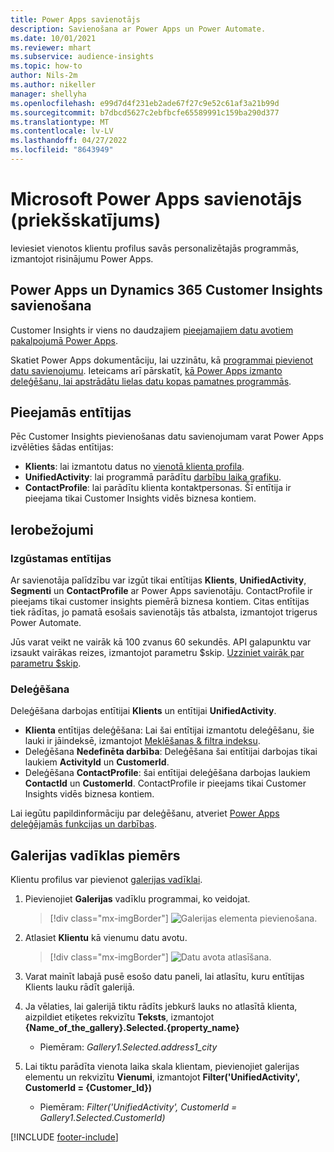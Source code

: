 ```yaml
---
title: Power Apps savienotājs
description: Savienošana ar Power Apps un Power Automate.
ms.date: 10/01/2021
ms.reviewer: mhart
ms.subservice: audience-insights
ms.topic: how-to
author: Nils-2m
ms.author: nikeller
manager: shellyha
ms.openlocfilehash: e99d7d4f231eb2ade67f27c9e52c61af3a21b99d
ms.sourcegitcommit: b7dbcd5627c2ebfbcfe65589991c159ba290d377
ms.translationtype: MT
ms.contentlocale: lv-LV
ms.lasthandoff: 04/27/2022
ms.locfileid: "8643949"
---
```

# <a name="microsoft-power-apps-connector-preview"></a>Microsoft Power Apps savienotājs (priekšskatījums)

Ieviesiet vienotos klientu profilus savās personalizētajās programmās, izmantojot risinājumu Power Apps.

## <a name="connect-power-apps-and-dynamics-365-customer-insights"></a>Power Apps un Dynamics 365 Customer Insights savienošana

Customer Insights ir viens no daudzajiem [pieejamajiem datu avotiem pakalpojumā Power Apps](/powerapps/maker/canvas-apps/working-with-data-sources).

Skatiet Power Apps dokumentāciju, lai uzzinātu, kā [programmai pievienot datu savienojumu](/powerapps/maker/canvas-apps/add-data-connection). Ieteicams arī pārskatīt, [kā Power Apps izmanto deleģēšanu, lai apstrādātu lielas datu kopas pamatnes programmās](/powerapps/maker/canvas-apps/delegation-overview).

## <a name="available-entities"></a>Pieejamās entītijas

Pēc Customer Insights pievienošanas datu savienojumam varat Power Apps izvēlēties šādas entītijas:

- **Klients**: lai izmantotu datus no [vienotā klienta profila](customer-profiles.md).
- **UnifiedActivity**: lai programmā parādītu [darbību laika grafiku](activities.md).
- **ContactProfile**: lai parādītu klienta kontaktpersonas. Šī entītija ir pieejama tikai Customer Insights vidēs biznesa kontiem.

## <a name="limitations"></a>Ierobežojumi

### <a name="retrievable-entities"></a>Izgūstamas entītijas

Ar savienotāja palīdzību var izgūt tikai entītijas **Klients**, **UnifiedActivity**, **Segmenti** un **ContactProfile** ar Power Apps savienotāju. ContactProfile ir pieejams tikai customer insights piemērā biznesa kontiem. Citas entītijas tiek rādītas, jo pamatā esošais savienotājs tās atbalsta, izmantojot trigerus Power Automate.

Jūs varat veikt ne vairāk kā 100 zvanus 60 sekundēs. API galapunktu var izsaukt vairākas reizes, izmantojot parametru $skip. [Uzziniet vairāk par parametru $skip](/connectors/customerinsights/#get-items-from-an-entity).

### <a name="delegation"></a>Deleģēšana

Deleģēšana darbojas entītijai **Klients** un entītijai **UnifiedActivity**. 

- **Klienta** entītijas deleģēšana: Lai šai entītijai izmantotu deleģēšanu, šie lauki ir jāindeksē, izmantojot [Meklēšanas & filtra indeksu](search-filter-index.md).  
- Deleģēšana **Nedefinēta darbība**: Deleģēšana šai entītijai darbojas tikai laukiem **ActivityId** un **CustomerId**.  
- Deleģēšana **ContactProfile**: šai entītijai deleģēšana darbojas laukiem **ContactId** un **CustomerId**. ContactProfile ir pieejams tikai Customer Insights vidēs biznesa kontiem.

Lai iegūtu papildinformāciju par deleģēšanu, atveriet [Power Apps deleģējamās funkcijas un darbības](/powerapps/maker/canvas-apps/delegation-overview). 

## <a name="example-gallery-control"></a>Galerijas vadīklas piemērs

Klientu profilus var pievienot [galerijas vadīklai](/powerapps/maker/canvas-apps/add-gallery).

1. Pievienojiet **Galerijas** vadīklu programmai, ko veidojat.

    > [!div class="mx-imgBorder"]
    > ![Galerijas elementa pievienošana.](media/connector-powerapps9.png "Pievienojiet galerijas elementu.")

2. Atlasiet **Klientu** kā vienumu datu avotu.

    > [!div class="mx-imgBorder"]
    > ![Datu avota atlasīšana.](media/choose-datasource-powerapps.png "Atlasiet datu avotu.")

3. Varat mainīt labajā pusē esošo datu paneli, lai atlasītu, kuru entītijas Klients lauku rādīt galerijā.

4. Ja vēlaties, lai galerijā tiktu rādīts jebkurš lauks no atlasītā klienta, aizpildiet etiķetes rekvizītu **Teksts**, izmantojot **{Name_of_the_gallery}.Selected.{property_name}**  
    - Piemēram: _Gallery1.Selected.address1_city_

5. Lai tiktu parādīta vienota laika skala klientam, pievienojiet galerijas elementu un rekvizītu **Vienumi**, izmantojot **Filter('UnifiedActivity', CustomerId = {Customer_Id})**  
    - Piemēram:  _Filter('UnifiedActivity', CustomerId = Gallery1.Selected.CustomerId)_


[!INCLUDE [footer-include](includes/footer-banner.md)]
